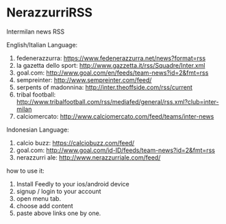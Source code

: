 # NerazzurriRSS
Intermilan news RSS

English/Italian Language:
1. fedenerazzurra: https://www.fedenerazzurra.net/news?format=rss
2. la gazetta dello sport: http://www.gazzetta.it/rss/Squadre/Inter.xml
3. goal.com: http://www.goal.com/en/feeds/team-news?id=2&fmt=rss
4. sempreinter: http://www.sempreinter.com/feed/
5. serpents of madonnina: http://inter.theoffside.com/rss/current
6. tribal football: http://www.tribalfootball.com/rss/mediafed/general/rss.xml?club=inter-milan
7. calciomercato: http://www.calciomercato.com/feed/teams/inter-news


Indonesian Language:
1. calcio buzz: https://calciobuzz.com/feed/
2. goal.com: http://www.goal.com/id-ID/feeds/team-news?id=2&fmt=rss
3. nerazzurri ale: http://www.nerazzurriale.com/feed/


how to use it:
1. Install Feedly to your ios/android device
2. signup / login to your account
3. open menu tab.
4. choose add content
5. paste above links one by one.
